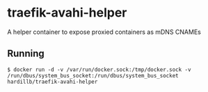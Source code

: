 # traefik-avahi-helper

A helper container to expose proxied containers as mDNS CNAMEs

## Running

```
$ docker run -d -v /var/run/docker.sock:/tmp/docker.sock -v /run/dbus/system_bus_socket:/run/dbus/system_bus_socket hardillb/traefik-avahi-helper 
```